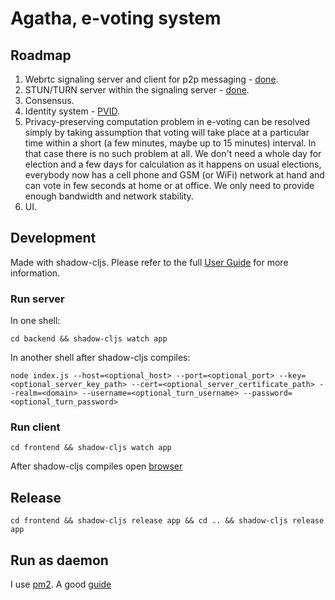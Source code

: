 # Agatha, e-voting system

## Roadmap
1. Webrtc signaling server and client for p2p messaging - [done](https://github.com/mdn/samples-server/tree/master/s/webrtc-from-chat). 
2. STUN/TURN server within the signaling server - [done](https://github.com/Atlantis-Software/node-turn).
3. Consensus.
4. Identity system - [PVID](https://www.researchgate.net/publication/221548697_Pseudo-Voter_Identity_PVID_Scheme_for_e-Voting_Protocols).
5. Privacy-preserving computation problem in e-voting can be resolved simply by taking assumption that voting will take place at a particular time within a short (a few minutes, maybe up to 15 minutes) interval. In that case there is no such problem at all. We don't need a whole day for election and a few days for calculation as it happens on usual elections, everybody now has a cell phone and GSM (or WiFi) network at hand and can vote in few seconds at home or at office. We only need to provide enough bandwidth and network stability.
6. UI.

## Development
Made with shadow-cljs.
Please refer to the full [User Guide](https://shadow-cljs.github.io/docs/UsersGuide.html) for more information.

### Run server
In one shell:
```
cd backend && shadow-cljs watch app
```
In another shell after shadow-cljs compiles:
```
node index.js --host=<optional_host> --port=<optional_port> --key=<optional_server_key_path> --cert=<optional_server_certificate_path> --realm=<domain> --username=<optional_turn_username> --password=<optional_turn_password>
```

### Run client
```
cd frontend && shadow-cljs watch app
```
After shadow-cljs compiles open [browser](http://localhost:8020)

## Release
```
cd frontend && shadow-cljs release app && cd .. && shadow-cljs release app
```
## Run as daemon 
I use [pm2](https://pm2.keymetrics.io/docs/usage/quick-start/).
A good [guide](https://www.digitalocean.com/community/tutorials/how-to-set-up-a-node-js-application-for-production-on-ubuntu-18-04)
